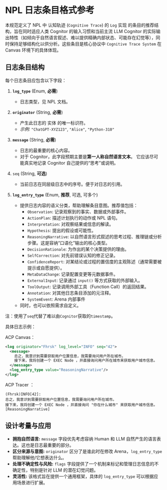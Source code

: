 # NPL 日志条目格式参考

本规范定义了 NPL 中 认知轨迹 (`Cognitive Trace`) 的 `Log` 实现 的条目的推荐结构，旨在同时适应人类 Cognitor 的输入习惯和当前主流 LLM Cognitor 的实际输出特性（如倾向于自然语言叙述、难以提供精确内部状态、可能存在幻觉等），同时保持足够结构化以供分析。这些条目是核心协议中 `Cognitive Trace System` 在 Canvas 环境下的具体体现。

## 日志条目结构

每个日志条目应包含以下字段：

1.  **`log_type`** (Enum, **必需**)
    *   日志类型，见 NPL 文档。

2.  **`originator`** (String, **必需**)
    *   产生此日志的 实体 的唯一标识符。
    *   *示例:* `"ChatGPT-XYZ123"`, `"Alice"`, `"Python-310"`

3.  **`message`** (String, **必需**)
    *   日志的最重要的核心内容。
    *   对于 Cognitor，此字段预期主要是**第一人称自然语言文本**。 它应该尽可能真实地记录 Cognitor 自己提供的“思考”或说明。

4.  `seq` (String, **可选**)
	- 当前日志在同层级日志中的序号。便于对日志的引用。

5.  **`log_entry_type`** (Enum, **推荐**, 可选, 可多个)
    *   提供日志内容的语义分类，帮助理解条目意图。推荐值包括：
        *   `Observation`: 记录观察到的事实、数据或外部事件。
        *   `ActionPlan`: 描述计划执行的动作或 NPL 语句。
        *   `Interpretation`: 对观察结果或信息的解读。
        *   `Hypothesis`: 提出的假设或可能性。
        *   `ReasoningNarrative`: 以自然语言形式叙述的思考过程、推理链或分析步骤。这是容纳“口语化”输出的核心类型。
        *   `DecisionRationale`: 为作出的某个决策提供的理由。
        *   `SelfCorrection`: 对先前错误认知的修正记录。
        *   `ConfidenceReport`: 对某结论或过程的置信度的主观陈述（通常需要被提示或自愿提供）。
        *   `MetaDataChange`: 记录配置变更等元数据事件。
        *   `ExternalInput`: 记录通过 `input()` 等方式获取的外部输入。
        *   `ToolOutput`: 记录调用外部工具（Function Call）的返回结果。
        *   `Annotation`: 对其他日志条目添加的元注释。
        *   `SystemEvent`: Arena 内部事件
    *   同时，也可以依照需求自定义。

注：使用了`seq`代替了难以由`Cognitor`获取的`timestamp`。

具体日志示例：

ACP Canvas：
```xml
<log originator="Fhrsk" log_level="INFO" seq="42">
  <message>
	总之，我意识到需要获取用户位置信息，我需要询问用户所在城市。
	接下来，我将创建一个 EXEC Node ，并直接询问用户所在城市来获取用户城市信息。
  </message>
  <log_entry_type value="ReasoningNarrative"/>
</log>
```

ACP Tracer ：
```
(Fhrsk)INFO[42]: 
总之，我意识到需要获取用户位置信息，我需要询问用户所在城市。
接下来，我将创建一个 EXEC Node ，并直接询问 "你在什么城市" 来获取用户城市信息。[ReasoningNarrative]
```

## 设计考量与应用

*   **拥抱自然语言:** `message` 字段优先考虑容纳 Human 和 LLM 自然产生的语言表达。这也是日志最重要的部分。
*   **区分来源与意图:** `originator` 区分了是谁此时在修改 Arena，`log_entry_type` 帮助理解他/它想表达什么。
*   **处理不确定性与风险:** `flags` 字段提供了一个机制来标记和管理日志信息的不确定性，特别是针对 LLM 的潜在幻觉问题。
*   **灵活性:** 该格式旨在提供一个通用框架，具体的 `log_entry_type` 可以根据应用场景进行扩展。